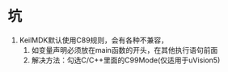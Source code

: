 # 坑

1. KeilMDK默认使用C89规则，会有各种不兼容，
   1. 如变量声明必须放在main函数的开头，在其他执行语句前面
   2. 解决方法：勾选C/C++里面的C99Mode(仅适用于uVision5)